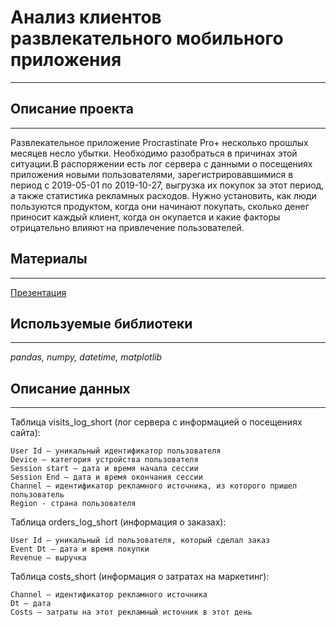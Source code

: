 # Анализ клиентов развлекательного мобильного приложения
___

## Описание проекта
___
Развлекательное приложение Procrastinate Pro+ несколько прошлых месяцев несло убытки. Необходимо разобраться в причинах этой ситуации.В распоряжении есть лог сервера с данными о посещениях приложения новыми пользователями, зарегистрировавшимися в период с 2019-05-01 по 2019-10-27, выгрузка их покупок за этот период, а также статистика рекламных расходов. Нужно установить, как люди пользуются продуктом, когда они начинают покупать, сколько денег приносит каждый клиент, когда он окупается и какие факторы отрицательно влияют на привлечение пользователей.

## Материалы
___
[Презентация](https://drive.google.com/file/d/1m3XmUYQ6P7zeog4r_RqlDxSaeSW07pvR/view?usp=sharing)

## Используемые библиотеки
___
*pandas, numpy, datetime, matplotlib*


## Описание данных
___

Таблица visits_log_short (лог сервера с информацией о посещениях сайта):

    User Id — уникальный идентификатор пользователя
    Device — категория устройства пользователя
    Session start — дата и время начала сессии
    Session End — дата и время окончания сессии
    Channel — идентификатор рекламного источника, из которого пришел пользователь
    Region - страна пользователя

Таблица orders_log_short (информация о заказах):

    User Id — уникальный id пользователя, который сделал заказ
    Event Dt — дата и время покупки
    Revenue — выручка

Таблица costs_short (информация о затратах на маркетинг):

    Channel — идентификатор рекламного источника
    Dt — дата
    Costs — затраты на этот рекламный источник в этот день
